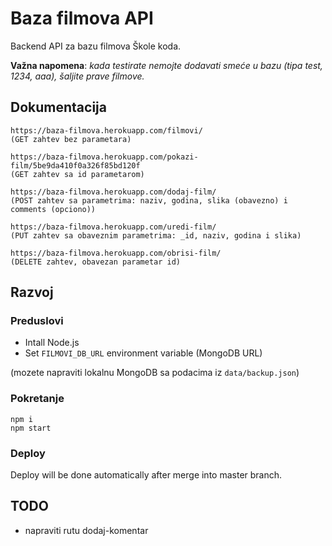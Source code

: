# Baza filmova API

Backend API za bazu filmova Škole koda. 

**Važna napomena**: *kada testirate nemojte dodavati smeće u bazu (tipa test, 1234, aaa), šaljite prave filmove.*

## Dokumentacija

```
https://baza-filmova.herokuapp.com/filmovi/
(GET zahtev bez parametara)

https://baza-filmova.herokuapp.com/pokazi-film/5be9da410f0a326f85bd120f
(GET zahtev sa id parametarom)

https://baza-filmova.herokuapp.com/dodaj-film/  
(POST zahtev sa parametrima: naziv, godina, slika (obavezno) i comments (opciono))

https://baza-filmova.herokuapp.com/uredi-film/  
(PUT zahtev sa obaveznim parametrima: _id, naziv, godina i slika)

https://baza-filmova.herokuapp.com/obrisi-film/
(DELETE zahtev, obavezan parametar id)
```

## Razvoj

### Preduslovi

- Intall Node.js
- Set `FILMOVI_DB_URL` environment variable (MongoDB URL)

(mozete napraviti lokalnu MongoDB sa podacima iz `data/backup.json`)

### Pokretanje

```
npm i
npm start
```

### Deploy

Deploy will be done automatically after merge into master branch.

## TODO

- napraviti rutu dodaj-komentar
